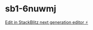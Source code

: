 # sb1-6nuwmj

[Edit in StackBlitz next generation editor ⚡️](https://stackblitz.com/~/github.com/vi1185/sb1-6nuwmj)